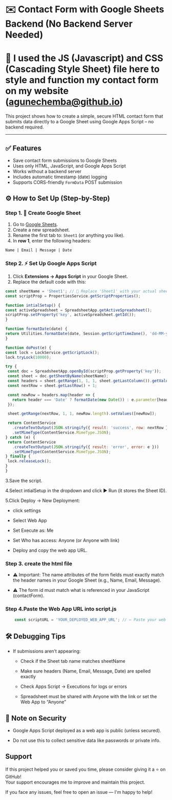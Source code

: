 # ✉️ Contact Form with Google Sheets Backend (No Backend Server Needed)
# 🚨 I used the JS (Javascript) and CSS (Cascading Style Sheet) file here to style and function my contact form on my website (agunechemba@github.io)


This project shows how to create a simple, secure HTML contact form that submits data directly to a Google Sheet using Google Apps Script – no backend required.

---

## ✅ Features

- Save contact form submissions to Google Sheets
- Uses only HTML, JavaScript, and Google Apps Script
- Works without a backend server
- Includes automatic timestamp (date) logging
- Supports CORS-friendly `FormData` POST submission




## ⚙️ How to Set Up (Step-by-Step)

### Step 1. 📄 Create Google Sheet

1. Go to [Google Sheets](https://sheets.google.com).
2. Create a new spreadsheet.
3. Rename the first tab to: `Sheet1` (or anything you like).
4. In **row 1**, enter the following headers:
   
```
Name | Email | Message | Date
```

### Step 2. ⚡ Set Up Google Apps Script

1. Click **Extensions → Apps Script** in your Google Sheet.
2. Replace the default code with this:

```javascript
const sheetName = 'Sheet1'; // 🔁 Replace 'Sheet1' with your actual sheet name if different
const scriptProp = PropertiesService.getScriptProperties();

function intialSetup() {
const activeSpreadsheet = SpreadsheetApp.getActiveSpreadsheet();
scriptProp.setProperty('key', activeSpreadsheet.getId());
}

function formatDate(date) {
return Utilities.formatDate(date, Session.getScriptTimeZone(), 'dd-MM-yyyy HH:mm');
}

function doPost(e) {
const lock = LockService.getScriptLock();
lock.tryLock(10000);

try {
 const doc = SpreadsheetApp.openById(scriptProp.getProperty('key'));
 const sheet = doc.getSheetByName(sheetName);
 const headers = sheet.getRange(1, 1, 1, sheet.getLastColumn()).getValues()[0];
 const nextRow = sheet.getLastRow() + 1;

 const newRow = headers.map(header => {
   return header === 'Date' ? formatDate(new Date()) : e.parameter[header];
 });

 sheet.getRange(nextRow, 1, 1, newRow.length).setValues([newRow]);

 return ContentService
   .createTextOutput(JSON.stringify({ result: 'success', row: nextRow }))
   .setMimeType(ContentService.MimeType.JSON);
} catch (e) {
 return ContentService
   .createTextOutput(JSON.stringify({ result: 'error', error: e }))
   .setMimeType(ContentService.MimeType.JSON);
} finally {
 lock.releaseLock();
}
}
```
3.Save the script.

4.Select intialSetup in the dropdown and click ▶️ Run (it stores the Sheet ID).

5.Click Deploy →  New Deployment:
  - click settings
    
  - Select Web App
  
  - Set Execute as: Me
  
  - Set Who has access: Anyone (or Anyone with link)
  
  - Deploy and copy the web app URL.
    



### Step 3. create the html file
  
  - ⚠️ Important: The name attributes of the form fields must exactly match the header names in your Google Sheet (e.g., Name, Email, Message).
  
  - ⚠️ The form id must match what is referenced in your JavaScript (contactForm).



### Step 4.Paste the Web App URL into script.js

```javascript
    const scriptURL = 'YOUR_DEPLOYED_WEB_APP_URL'; // ← Paste your web app URL here
```



## 🛠️ Debugging Tips
  - If submissions aren’t appearing:

    - Check if the Sheet tab name matches sheetName
    
    - Make sure headers (Name, Email, Message, Date) are spelled exactly
    
    - Check Apps Script → Executions for logs or errors
    
    - Spreadsheet must be shared with Anyone with the link or set the Web App to “Anyone”



## 📌 Note on Security
  - Google Apps Script deployed as a web app is public (unless secured).
  
  - Do not use this to collect sensitive data like passwords or private info.
      
    
##  Support
If this project helped you or saved you time, please consider giving it a ⭐️ on GitHub! <br/>
Your support encourages me to improve and maintain this project. 

If you face any issues, feel free to open an issue — I'm happy to help!
